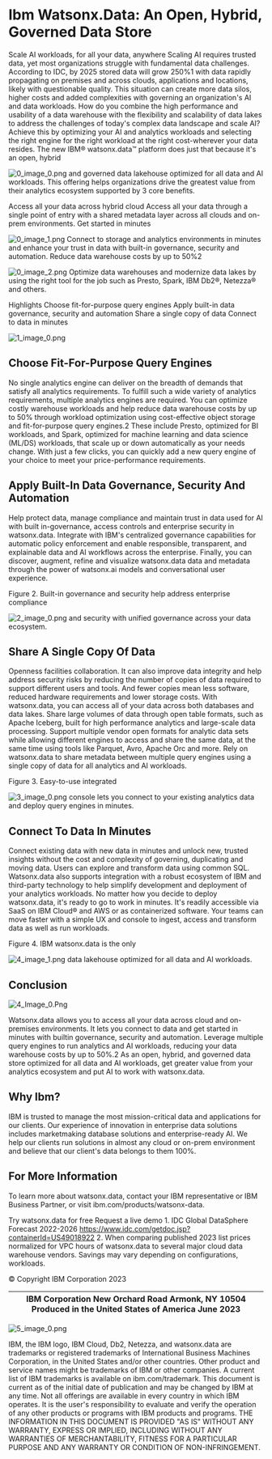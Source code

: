 # Ibm Watsonx.Data: An Open, Hybrid, Governed Data Store

Scale AI workloads, for all your data, anywhere Scaling AI requires trusted data, yet most organizations struggle with fundamental data challenges. According to IDC, by 2025 stored data will grow 250%1 with data rapidly propagating on premises and across clouds, applications and locations, likely with questionable quality. This situation can create more data silos, higher costs and added complexities with governing an organization's AI and data workloads. How do you combine the high performance and usability of a data warehouse with the flexibility and scalability of data lakes to address the challenges of today's complex data landscape and scale AI? Achieve this by optimizing your AI and analytics workloads and selecting the right engine for the right workload at the right cost-wherever your data resides. The new IBM® watsonx.data™ platform does just that because it's an open, hybrid 

![0_image_0.png](0_image_0.png) and governed data lakehouse optimized for all data and AI workloads. This offering helps organizations drive the greatest value from their analytics ecosystem supported by 3 core benefits. 

Access all your data across hybrid cloud Access all your data through a single point of entry with a shared metadata layer across all clouds and on-prem environments. Get started in minutes 

![0_image_1.png](0_image_1.png) Connect to storage and analytics environments in minutes and enhance your trust in data with built-in governance, security and automation. Reduce data warehouse costs by up to 50%2

![0_image_2.png](0_image_2.png) Optimize data warehouses and modernize data lakes by using the right tool for the job such as Presto, Spark, IBM Db2®, Netezza® and others. 

Highlights Choose fit-for-purpose query engines Apply built-in data governance, security and automation Share a single copy of data Connect to data in minutes

![1_image_0.png](1_image_0.png)

## Choose Fit-For-Purpose Query Engines

No single analytics engine can deliver on the breadth of demands that satisfy all analytics requirements. To fulfill such a wide variety of analytics requirements, multiple analytics engines are required. You can optimize costly warehouse workloads and help reduce data warehouse costs by up to 50% through workload optimization using cost-effective object storage and fit-for-purpose query engines.2 These include Presto, optimized for BI workloads, and Spark, optimized for machine learning and data science (ML/DS) workloads, that scale up or down automatically as your needs change. With just a few clicks, you can quickly add a new query engine of your choice to meet your price-performance requirements.

## Apply Built-In Data Governance, Security And Automation

Help protect data, manage compliance and maintain trust in data used for AI with built in-governance, access controls and enterprise security in watsonx.data. Integrate with IBM's centralized governance capabilities for automatic policy enforcement and enable responsible, transparent, and explainable data and AI workflows across the enterprise. Finally, you can discover, augment, refine and visualize watsonx.data data and metadata through the power of watsonx.ai models and conversational user experience. 

Figure 2. Built-in governance and security help address enterprise compliance 

![2_image_0.png](2_image_0.png) and security with unified governance across your data ecosystem.

## Share A Single Copy Of Data

Openness facilities collaboration. It can also improve data integrity and help address security risks by reducing the number of copies of data required to support different users and tools. And fewer copies mean less software, reduced hardware requirements and lower storage costs. With watsonx.data, you can access all of your data across both databases and data lakes. Share large volumes of data through open table formats, such as Apache Iceberg, built for high performance analytics and large-scale data processing. Support multiple vendor open formats for analytic data sets while allowing different engines to access and share the same data, at the same time using tools like Parquet, Avro, Apache Orc and more. Rely on watsonx.data to share metadata between multiple query engines using a single copy of data for all analytics and AI workloads. 

Figure 3. Easy-to-use integrated 

![3_image_0.png](3_image_0.png) console lets you connect to your existing analytics data and deploy query engines in minutes.

## Connect To Data In Minutes

Connect existing data with new data in minutes and unlock new, trusted insights without the cost and complexity of governing, duplicating and moving data. Users can explore and transform data using common SQL. Watsonx.data also supports integration with a robust ecosystem of IBM and third-party technology to help simplify development and deployment of your analytics workloads. No matter how you decide to deploy watsonx.data, it's ready to go to work in minutes. It's readily accessible via SaaS on IBM Cloud® and AWS or as containerized software. Your teams can move faster with a simple UX and console to ingest, access and transform data as well as run workloads. 

Figure 4. IBM watsonx.data is the only 

![4_image_1.png](4_image_1.png) data lakehouse optimized for all data and AI workloads.

## Conclusion

![4_Image_0.Png](4_Image_0.Png)

Watsonx.data allows you to access all your data across cloud and on-premises environments. It lets you connect to data and get started in minutes with builtin governance, security and automation. Leverage multiple query engines to run analytics and AI workloads, reducing your data warehouse costs by up to 50%.2 As an open, hybrid, and governed data store optimized for all data and AI workloads, get greater value from your analytics ecosystem and put AI to work with watsonx.data.

## Why Ibm?

IBM is trusted to manage the most mission-critical data and applications for our clients. Our experience of innovation in enterprise data solutions includes marketmaking database solutions and enterprise-ready AI. We help our clients run solutions in almost any cloud or on-prem environment and believe that our client's data belongs to them 100%.

## For More Information

To learn more about watsonx.data, contact your IBM representative or IBM Business Partner, or visit ibm.com/products/watsonx-data.

Try watsonx.data for free Request a live demo 1. IDC Global DataSphere Forecast 2022-2026 https://www.idc.com/getdoc.jsp?containerId=US49018922 2. When comparing published 2023 list prices normalized for VPC hours of watsonx.data to several major cloud data warehouse vendors. Savings may vary depending on configurations, workloads. 

© Copyright IBM Corporation 2023

| IBM Corporation New Orchard Road Armonk, NY 10504 Produced in the  United States of America June 2023   |
|---------------------------------------------------------------------------------------------------------|

![5_image_0.png](5_image_0.png)

IBM, the IBM logo, IBM Cloud, Db2, Netezza, and watsonx.data are trademarks or registered trademarks of International Business Machines Corporation, in the United States and/or other countries. Other product and service names might be trademarks of IBM or other companies. A current list of IBM trademarks is available on ibm.com/trademark. This document is current as of the initial date of publication and may be changed by IBM at any time. Not all offerings are available in every country in which IBM operates. It is the user's responsibility to evaluate and verify the operation of any other products or programs with IBM products and programs. THE INFORMATION IN THIS DOCUMENT IS PROVIDED "AS IS" WITHOUT ANY WARRANTY, EXPRESS OR IMPLIED, INCLUDING WITHOUT ANY WARRANTIES OF MERCHANTABILITY, FITNESS FOR A PARTICULAR PURPOSE AND ANY WARRANTY OR CONDITION OF NON-INFRINGEMENT.